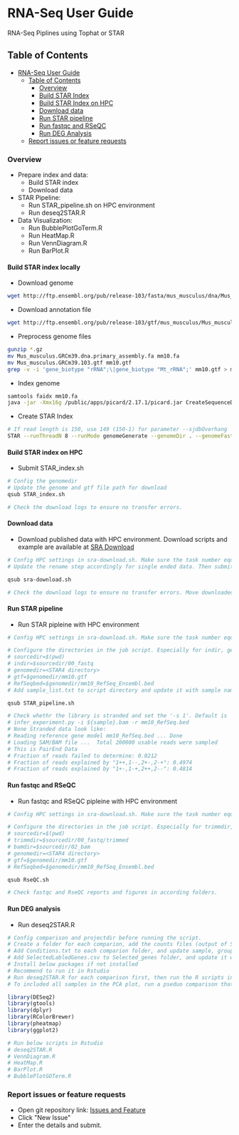 # RNA-Seq User Guide

RNA-Seq Piplines using Tophat or STAR

## Table of Contents

- [RNA-Seq User Guide](#RNA-Seq-user-guide)
  - [Table of Contents](#table-of-contents)
    - [Overview](#running-the-pipeline)
    - [Build STAR Index](#build-star-index-locally)
    - [Build STAR Index on HPC](#build-star-index-on-HPC)
    - [Download data](#download-data)
    - [Run STAR pipeline](#run-star-pipeline)
    - [Run fastqc and RSeQC](#run-fastqc-and-RSeQC)
    - [Run DEG Analysis](#run-deg-analysis)
  - [Report issues or feature requests](#report-issues-or-feature-requests)

### Overview

- Prepare index and data:
  - Build STAR index
  - Download data
- STAR Pipeline:
  - Run STAR_pipeline.sh on HPC environment
  - Run deseq2STAR.R
- Data Visualization:
  - Run BubblePlotGoTerm.R
  - Run HeatMap.R
  - Run VennDiagram.R
  - Run BarPlot.R

#### Build STAR index locally

- Download genome

```bash
wget http://ftp.ensembl.org/pub/release-103/fasta/mus_musculus/dna/Mus_musculus.GRCm39.dna.primary_assembly.fa.gz
```

- Download annotation file

```bash
wget http://ftp.ensembl.org/pub/release-103/gtf/mus_musculus/Mus_musculus.GRCm39.103.gtf.gz
```

- Preprocess genome files

```bash
gunzip *.gz
mv Mus_musculus.GRCm39.dna.primary_assembly.fa mm10.fa
mv Mus_musculus.GRCm39.103.gtf mm10.gtf
grep -v -i 'gene_biotype "rRNA";\|gene_biotype "Mt_rRNA";' mm10.gtf > mm10_no_rRNA.gtf
```

- Index genome

```bash
samtools faidx mm10.fa
java -jar -Xmx16g /public/apps/picard/2.17.1/picard.jar CreateSequenceDictionary R=mm10.fa O=mm10.dict
```

- Create STAR Index

```bash
# If read length is 150, use 149 (150-1) for parameter --sjdbOverhang
STAR --runThreadN 8 --runMode genomeGenerate --genomeDir . --genomeFastaFiles mm10.ERCC92.fa --sjdbGTFfile mm10.ERCC92.gtf --sjdbOverhang 149  --genomeChrBinNbits 18 --limitGenomeGenerateRAM 48524399488
```

#### Build STAR index on HPC

- Submit STAR_index.sh

```bash
# Config the genomedir
# Update the genome and gtf file path for download
qsub STAR_index.sh

# Check the download logs to ensure no transfer errors. 
```

#### Download data

- Download published data with HPC environment. Download scripts and example are available at [SRA Download](https://github.com/mikefeixu/sra-download)

```bash
# Config HPC settings in sra-download.sh. Make sure the task number equals to the sample number. (eg. -t 1~9 means 9 sampels for download)
# Update the rename step accordingly for single ended data. Then submit the array jobs to HPC.

qsub sra-download.sh

# Check the download logs to ensure no transfer errors. Move downloaded data to indir in STAR_pipeline.sh after download jobs are completed.
```

#### Run STAR pipeline

- Run STAR pipleine with HPC environment

```bash
# Config HPC settings in sra-download.sh. Make sure the task number equals to the sample number. eg. '-t 1~12' means 12 sampels for download; '-pe smp 8' means using 8 cores of parallel environment(pe) "smp". You need to change it to your pe.

# Configure the directories in the job script. Especially for indir, genomedir, gtf, and RefSeqbed (RefSeqbed is used by infer_experiment.py(RSeQC) for checking library strand info)
# sourcedir=$(pwd)
# indir=$sourcedir/00_fastq
# genomedir=<STAR4 directory>
# gtf=$genomedir/mm10.gtf
# RefSeqbed=$genomedir/mm10_RefSeq_Ensembl.bed
# Add sample_list.txt to script directory and update it with sample names

qsub STAR_pipeline.sh

# Check whethr the library is stranded and set the '-s 1'. Default is '-s 0' for non-stranded library.
# infer_experiment.py -i ${sample}.bam -r mm10_RefSeq.bed
# None Stranded data look like:
# Reading reference gene model mm10_RefSeq.bed ... Done
# Loading SAM/BAM file ...  Total 200000 usable reads were sampled
# This is PairEnd Data
# Fraction of reads failed to determine: 0.0212
# Fraction of reads explained by "1++,1--,2+-,2-+": 0.4974
# Fraction of reads explained by "1+-,1-+,2++,2--": 0.4814

```

#### Run fastqc and RSeQC

- Run fastqc and RSeQC pipleine with HPC environment

```bash
# Config HPC settings in sra-download.sh. Make sure the task number equals to the sample number. eg. '-t 1~12' means 12 sampels for download; '-pe smp 8' means using 8 cores of parallel environment(pe) "smp". You need to change it to your pe.

# Configure the directories in the job script. Especially for trimmdir, bamdir (generated or copied from STAR_pipeline.sh), genomedir, and RefSeqbed
# sourcedir=$(pwd)
# trimmdir=$sourcedir/00_fastq/trimmed
# bamdir=$sourcedir/02_bam
# genomedir=<STAR4 directory>
# gtf=$genomedir/mm10.gtf
# RefSeqbed=$genomedir/mm10_RefSeq_Ensembl.bed

qsub RseQC.sh

# Check fastqc and RseQC reports and figures in according folders.
```

#### Run DEG analysis

- Run deseq2STAR.R

```r
# Config comparison and projectdir before running the script.
# Create a folder for each comparion, add the counts files (output of STAR_pipeline.sh) for samples from both groups to this folder
# Add Conditions.txt to each comparion folder, and update sample, group, and batch info for according comparions. Leave batch info blank if no batch effect expected.
# Add SelectedLabledGenes.csv to Selected_genes folder, and update it with the genes you want to lable in the MA plot and Volcano plot
# Install below packages if not installed
# Recommend to run it in Rstudio
# Run deseq2STAR.R for each comparison first, then run the R scripts in plots folder for BarPlot, BubblePlot, Heatmap, and VennDiagrams.
# To included all samples in the PCA plot, run a pseduo comparison that includes all of the samples.

library(DESeq2)
library(gtools)
library(dplyr)
library(RColorBrewer)
library(pheatmap)
library(ggplot2)

# Run below scripts in Rstudio
# deseq2STAR.R
# VennDiagram.R
# HeatMap.R
# BarPlot.R
# BubblePlotGOTerm.R
```

### Report issues or feature requests

- Open git repository link: [Issues and Feature](https://github.com/mikefeixu/RNA-Seq/issues)
- Click "New Issue"
- Enter the details and submit.
